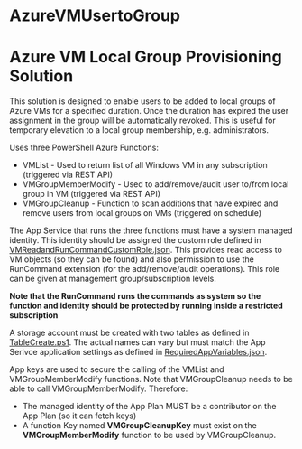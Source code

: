 # AzureVMUsertoGroup
# Azure VM Local Group Provisioning Solution #

This solution is designed to enable users to be added to local groups of Azure VMs for a specified duration. Once the duration has expired the user assignment in the group will be automatically revoked. This is useful for temporary elevation to a local group membership, e.g. administrators.

Uses three PowerShell Azure Functions:

* VMList - Used to return list of all Windows VM in any subscription (triggered via REST API)
* VMGroupMemberModify - Used to add/remove/audit user to/from local group in VM (triggered via REST API)
* VMGroupCleanup - Function to scan additions that have expired and remove users from local groups on VMs (triggered on schedule)

The App Service that runs the three functions must have a system managed identity. This identity should be assigned the custom role defined in [VMReadandRunCommandCustomRole.json](VMReadandRunCommandCustomRole.json). This provides read access to VM objects (so they can be found) and also permission to use the RunCommand extension (for the add/remove/audit operations). This role can be given at management group/subscription levels.

__Note that the RunCommand runs the commands as system so the function and identity should be protected by running inside a restricted subscription__

A storage account must be created with two tables as defined in [TableCreate.ps1](TableCreate.ps1). The actual names can vary but must match the App Serivce application settings as defined in [RequiredAppVariables.json](RequiredAppVariables.json).

App keys are used to secure the calling of the VMList and VMGroupMemberModify functions. Note that VMGroupCleanup needs to be able to call VMGroupMemberModify. Therefore:

* The managed identity of the App Plan MUST be a contributor on the App Plan (so it can fetch keys)
* A function Key named __VMGroupCleanupKey__ must exist on the __VMGroupMemberModify__ function to be used by VMGroupCleanup.
